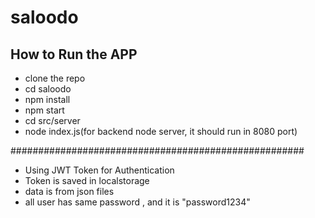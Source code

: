 # saloodo
## How to Run the APP
* clone the repo
* cd saloodo
* npm install
* npm start
* cd src/server
* node index.js(for backend node server, it should run in 8080 port)

#####################################################

* Using JWT Token for Authentication
* Token is saved in localstorage
* data is from json files
* all user has same password , and it is "password1234"


